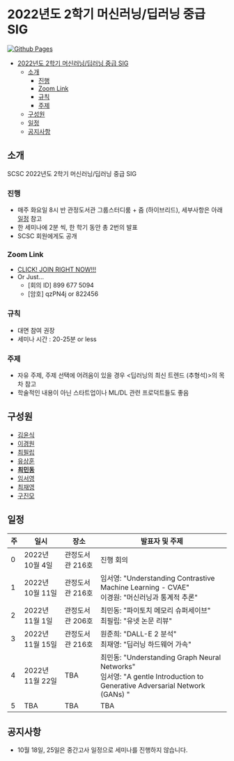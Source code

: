 # 2022년도 2학기 머신러닝/딥러닝 중급 SIG

[![Github Pages](https://github.com/SNU-SCSC/22F-MLDL-Intermediate/actions/workflows/gh-pages.yml/badge.svg?branch=gh-pages-src)](https://github.com/SNU-SCSC/22F-MLDL-Intermediate/actions/workflows/gh-pages.yml)

- [2022년도 2학기 머신러닝/딥러닝 중급 SIG](#2022년도-2학기-머신러닝딥러닝-중급-sig)
  - [소개](#소개)
    - [진행](#진행)
    - [Zoom Link](#zoom-link)
    - [규칙](#규칙)
    - [주제](#주제)
  - [구성원](#구성원)
  - [일정](#일정)
  - [공지사항](#공지사항)

## 소개

SCSC 2022년도 2학기 머신러닝/딥러닝 중급 SIG

### 진행

- 매주 화요일 8시 반 관정도서관 그룹스터디룸 + 줌 (하이브리드), 세부사항은 아래 [일정](#일정) 참고
- 한 세미나에 2분 씩, 한 학기 동안 총 2번의 발표
- SCSC 회원에게도 공개

### Zoom Link

- [CLICK! JOIN RIGHT NOW!!!](https://snu-ac-kr.zoom.us/j/8996775094?pwd=akhCMDZPRnR3VisrcFNvU20rbFpUdz09)
- Or Just...
  - [회의 ID] 899 677 5094
  - [암호] qzPN4j or 822456

### 규칙

- 대면 참여 권장
- 세미나 시간 : 20-25분 or less

### 주제

- 자유 주제, 주제 선택에 어려움이 있을 경우 <딥러닝의 최신 트렌드 (추형석)>의 목차 참고
- 학술적인 내용이 아닌 스타트업이나 ML/DL 관련 프로덕트들도 좋음

## 구성원

- [김윤식](https://github.com/yoonshik1205)
- [이경원](https://github.com/kw-lee)
- [최필립](https://github.com/pswcsj)
- [유상훈](https://github.com/sanghoonnam)
- [**최민동**](https://github.com/orange-fritters)
- [임서영](https://github.com/xxbelight)
- [최재영](https://github.com/Jaeyoung-Choi)
- [구진모](https://github.com/linear0127)

## 일정

| 주  | 일시             | 장소             |  발표자 및 주제                                                                                                                         |
| --- | ---------------- | ---------------- | --------------------------------------------------------------------------------------------------------------------------------------- |
| 0   | 2022년 10월 4일  | 관정도서관 216호 | 진행 회의                                                                                                                               |
| 1   | 2022년 10월 11일 | 관정도서관 216호 | 임서영: "Understanding Contrastive Machine Learning - CVAE"<br>이경원: "머신러닝과 통계적 추론"|                                                                                                                                   |
| 2   | 2022년 11월 1일  | 관정도서관 206호 | 최민동: "파이토치 메모리 슈퍼세이브" <br>최필립: "유넷 논문 리뷰"|
| 3   | 2022년 11월 15일 | 관정도서관 216호 | 원준희: "DALL-E 2 분석" <br>최재영: "딥러닝 하드웨어 가속"|                                                                                                                                    |
| 4   | 2022년 11월 22일 | TBA           | 최민동: "Understanding Graph Neural Networks" <br>임서영: "A gentle Introduction to Generative Adversarial Network (GANs) "|                                                                                                                                     |
| 5   | TBA             | TBA              | TBA                                                                                                                                     |

## 공지사항

- 10월 18일, 25일은 중간고사 일정으로 세미나를 진행하지 않습니다.
